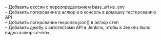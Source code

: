 – Добавить сессии с переопределением base_url из .env <br>
– Добавить логирование в аллюр и в консоль в домашку тестированию API <br>
– Добавить логирование response.json() в аллюр степ <br>
– Добавить джобу с автотестами API в Jenkins, чтобы в Jenkins было видно аллюр-отчеты <br>
